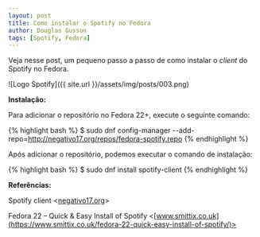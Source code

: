 ```yaml
---
layout: post
title: Como instalar o Spotify no Fedora
author: Douglas Gusson
tags: [Spotify, Fedora]
---
```


Veja nesse post, um pequeno passo a passo de como instalar o *client* do Spotify no Fedora.

![Logo Spotify]({{ site.url }}/assets/img/posts/003.png)

**Instalação:**

Para adicionar o repositório no Fedora 22+, execute o seguinte comando:

{% highlight bash %}
$ sudo dnf config-manager --add-repo=http://negativo17.org/repos/fedora-spotify.repo
{% endhighlight %}

Após adicionar o repositório, podemos executar o comando de instalação:

{% highlight bash %}
$ sudo dnf install spotify-client
{% endhighlight %}

**Referências:**    

Spotify client <[negativo17.org](https://negativo17.org/spotify-client/)>

Fedora 22 – Quick & Easy Install of Spotify <[www.smittix.co.uk](https://www.smittix.co.uk/fedora-22-quick-easy-install-of-spotify/)>
